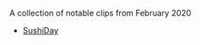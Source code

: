 A collection of notable clips from February 2020

- [SushiDay](https://clips.twitch.tv/FitTriumphantToadCoolCat)
